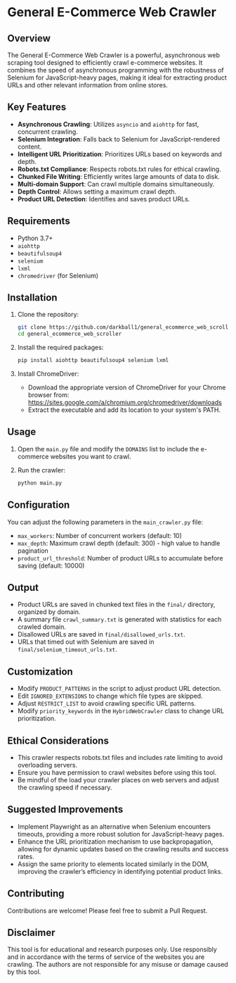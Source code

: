 # General E-Commerce Web Crawler

## Overview
The General E-Commerce Web Crawler is a powerful, asynchronous web scraping tool designed to efficiently crawl e-commerce websites. It combines the speed of asynchronous programming with the robustness of Selenium for JavaScript-heavy pages, making it ideal for extracting product URLs and other relevant information from online stores.

## Key Features
- **Asynchronous Crawling**: Utilizes `asyncio` and `aiohttp` for fast, concurrent crawling.
- **Selenium Integration**: Falls back to Selenium for JavaScript-rendered content.
- **Intelligent URL Prioritization**: Prioritizes URLs based on keywords and depth.
- **Robots.txt Compliance**: Respects robots.txt rules for ethical crawling.
- **Chunked File Writing**: Efficiently writes large amounts of data to disk.
- **Multi-domain Support**: Can crawl multiple domains simultaneously.
- **Depth Control**: Allows setting a maximum crawl depth.
- **Product URL Detection**: Identifies and saves product URLs.

## Requirements
- Python 3.7+
- `aiohttp`
- `beautifulsoup4`
- `selenium`
- `lxml`
- `chromedriver` (for Selenium)

## Installation
1. Clone the repository:
   ```bash
   git clone https://github.com/darkball1/general_ecommerce_web_scroller.git
   cd general_ecommerce_web_scroller
   ```

2. Install the required packages:
   ```bash
   pip install aiohttp beautifulsoup4 selenium lxml
   ```

3. Install ChromeDriver:
   - Download the appropriate version of ChromeDriver for your Chrome browser from: https://sites.google.com/a/chromium.org/chromedriver/downloads
   - Extract the executable and add its location to your system's PATH.

## Usage
1. Open the `main.py` file and modify the `DOMAINS` list to include the e-commerce websites you want to crawl.

2. Run the crawler:
   ```bash
   python main.py
   ```

## Configuration
You can adjust the following parameters in the `main_crawler.py` file:
- `max_workers`: Number of concurrent workers (default: 10)
- `max_depth`: Maximum crawl depth (default: 300) - high value to handle pagination
- `product_url_threshold`: Number of product URLs to accumulate before saving (default: 10000)

## Output
- Product URLs are saved in chunked text files in the `final/` directory, organized by domain.
- A summary file `crawl_summary.txt` is generated with statistics for each crawled domain.
- Disallowed URLs are saved in `final/disallowed_urls.txt`.
- URLs that timed out with Selenium are saved in `final/selenium_timeout_urls.txt`.

## Customization
- Modify `PRODUCT_PATTERNS` in the script to adjust product URL detection.
- Edit `IGNORED_EXTENSIONS` to change which file types are skipped.
- Adjust `RESTRICT_LIST` to avoid crawling specific URL patterns.
- Modify `priority_keywords` in the `HybridWebCrawler` class to change URL prioritization.

## Ethical Considerations
- This crawler respects robots.txt files and includes rate limiting to avoid overloading servers.
- Ensure you have permission to crawl websites before using this tool.
- Be mindful of the load your crawler places on web servers and adjust the crawling speed if necessary.

## Suggested Improvements
- Implement Playwright as an alternative when Selenium encounters timeouts, providing a more robust solution for JavaScript-heavy pages.
- Enhance the URL prioritization mechanism to use backpropagation, allowing for dynamic updates based on the crawling results and success rates.
- Assign the same priority to elements located similarly in the DOM, improving the crawler’s efficiency in identifying potential product links.

## Contributing
Contributions are welcome! Please feel free to submit a Pull Request.

## Disclaimer
This tool is for educational and research purposes only. Use responsibly and in accordance with the terms of service of the websites you are crawling. The authors are not responsible for any misuse or damage caused by this tool.
